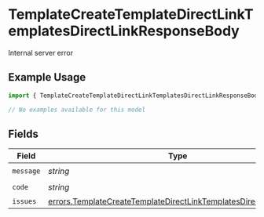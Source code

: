 # TemplateCreateTemplateDirectLinkTemplatesDirectLinkResponseBody

Internal server error

## Example Usage

```typescript
import { TemplateCreateTemplateDirectLinkTemplatesDirectLinkResponseBody } from "@documenso/sdk-typescript/models/errors";

// No examples available for this model
```

## Fields

| Field                                                                                                                                                  | Type                                                                                                                                                   | Required                                                                                                                                               | Description                                                                                                                                            |
| ------------------------------------------------------------------------------------------------------------------------------------------------------ | ------------------------------------------------------------------------------------------------------------------------------------------------------ | ------------------------------------------------------------------------------------------------------------------------------------------------------ | ------------------------------------------------------------------------------------------------------------------------------------------------------ |
| `message`                                                                                                                                              | *string*                                                                                                                                               | :heavy_check_mark:                                                                                                                                     | N/A                                                                                                                                                    |
| `code`                                                                                                                                                 | *string*                                                                                                                                               | :heavy_check_mark:                                                                                                                                     | N/A                                                                                                                                                    |
| `issues`                                                                                                                                               | [errors.TemplateCreateTemplateDirectLinkTemplatesDirectLinkIssues](../../models/errors/templatecreatetemplatedirectlinktemplatesdirectlinkissues.md)[] | :heavy_minus_sign:                                                                                                                                     | N/A                                                                                                                                                    |